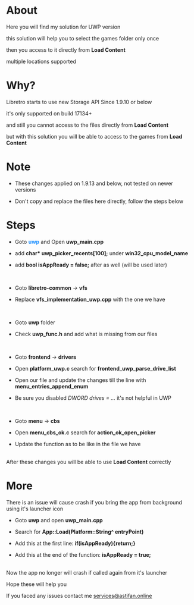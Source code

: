 # About

Here you will find my solution for UWP version

this solution will help you to select the games folder only once

then you access to it directly from <b>Load Content</b>

multiple locations supported


# Why?

Libretro starts to use new Storage API Since 1.9.10 or below

it's only supported on build 17134+

and still you cannot access to the files directly from <b>Load Content</b>

but with this solution you will be able to access to the games from <b>Load Content</b>


# Note

- These changes applied on 1.9.13 and below, not tested on newer versions

- Don't copy and replace the files here directly, follow the steps below


# Steps

- Goto <b style="color:dodgerblue;">uwp</b> and Open <b>uwp_main.cpp</b>

- add <b>char* uwp_picker_recents[100];</b> under <b>win32_cpu_model_name</b>

- add <b>bool isAppReady = false;</b> after as well (will be used later)

<br/>

- Goto <b>libretro-common</b> -> <b>vfs</b>

- Replace <b>vfs_implementation_uwp.cpp</b> with the one we have

<br/>

- Goto <b>uwp</b> folder

- Check <b>uwp_func.h</b> and add what is missing from our files

<br/>

- Goto <b>frontend</b> -> <b>drivers</b>

- Open <b>platform_uwp.c</b> search for <b>frontend_uwp_parse_drive_list</b>

- Open our file and update the changes till the line with <b>menu_entries_append_enum</b>

- Be sure you disabled <i>DWORD drives = ...</i> it's not helpful in UWP

<br/>
	
- Goto <b>menu</b> -> <b>cbs</b>

- Open <b>menu_cbs_ok.c</b> search for <b>action_ok_open_picker</b>

- Update the function as to be like in the file we have

<br/>
After these changes you will be able to use <b>Load Content</b> correctly
 

# More

There is an issue will cause crash if you bring the app from background using it's launcher icon

- Goto <b>uwp</b> and open <b>uwp_main.cpp</b>

- Search for <b>App::Load(Platform::String^ entryPoint)</b>

- Add this at the first line: <b>if(isAppReady){return;}</b>

- Add this at the end of the function: <b>isAppReady = true;</b>

<br/>
Now the app no longer will crash if called again from it's launcher


Hope these will help you

If you faced any issues contact me <a href="mailto:services@astifan.online">services@astifan.online</a>